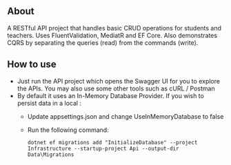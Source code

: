 ## About

A RESTful API project that handles basic CRUD operations for students and teachers. 
Uses FluentValidation, MediatR and EF Core. Also demonstrates CQRS by separating the queries (read) from the commands (write).

## How to use
- Just run the API project which opens the Swagger UI for you to explore the APIs. You may also use some other tools such as cURL / Postman
- By default it uses an In-Memory Database Provider. If you wish to persist data in a local :
	- Update appsettings.json and change UseInMemoryDatabase to false
	- Run the following command:

		`dotnet ef migrations add "InitializeDatabase" --project Infrastructure --startup-project Api --output-dir Data\Migrations`
